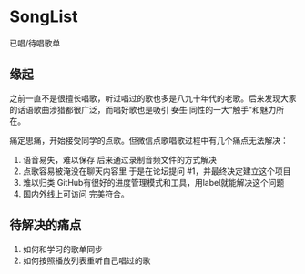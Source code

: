 # SongList
已唱/待唱歌单

## 缘起

之前一直不是很擅长唱歌，听过唱过的歌也多是八九十年代的老歌。后来发现大家的话语歌曲涉猎都很广泛，而唱好歌也是吸引 ~~女生~~ 同性的一大“触手”和魅力所在。

痛定思痛，开始接受同学的点歌。但微信点歌唱歌过程中有几个痛点无法解决：
1. 语音易失，难以保存
后来通过录制音频文件的方式解决
2. 点歌容易被淹没在聊天内容里
于是在论坛提问 #1，并最终决定建立这个项目
3. 难以归类
GitHub有很好的进度管理模式和工具，用label就能解决这个问题
4. 国内外线上可访问
完美符合。

## 待解决的痛点

1. 如何和学习的歌单同步
2. 如何按照播放列表重听自己唱过的歌
